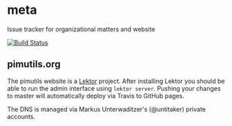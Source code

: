 # meta
Issue tracker for organizational matters and website

[![Build Status](https://travis-ci.org/pimutils/meta.svg?branch=master)](https://travis-ci.org/pimutils/meta)

## pimutils.org

The pimutils website is a [Lektor](https://www.getlektor.com/) project. After installing Lektor you should be able to run the admin interface using ``lektor server``. Pushing your changes to master will automatically deploy via Travis to GitHub pages.

The DNS is managed via Markus Unterwaditzer's (@untitaker) private accounts.
